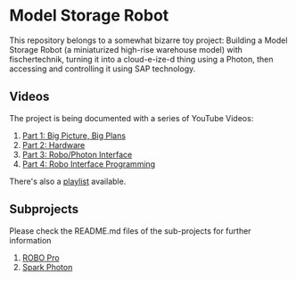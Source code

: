 # Model Storage Robot

This repository belongs to a somewhat bizarre toy project: Building a Model Storage Robot (a miniaturized high-rise warehouse model) with fischertechnik, turning it into a cloud-e-ize-d thing using a Photon, then accessing and controlling it using SAP technology. 

## Videos

The project is being documented with a series of YouTube Videos:

1. [Part 1: Big Picture, Big Plans](https://www.youtube.com/watch?v=ozQ6llI5t9o)
2. [Part 2: Hardware](https://www.youtube.com/watch?v=QhO6QhTORs8)
3. [Part 3: Robo/Photon Interface](https://www.youtube.com/watch?v=AiOt8bNfHYQ)
4. [Part 4: Robo Interface Programming](https://youtu.be/WUWeH45islI)

There's also a [playlist](https://www.youtube.com/playlist?list=PLqGbvyFQijidA8ByaTF4ljXxS-8kRFsRs) available.

## Subprojects

Please check the README.md files of the sub-projects for further information

1. [ROBO Pro](robo/README.md)
2. [Spark Photon](photon/README.md)


